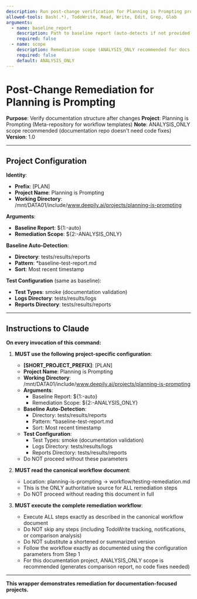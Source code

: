 ```yaml
---
description: Run post-change verification for Planning is Prompting project
allowed-tools: Bash(.*), TodoWrite, Read, Write, Edit, Grep, Glob
arguments:
  - name: baseline_report
    description: Path to baseline report (auto-detects if not provided)
    required: false
  - name: scope
    description: Remediation scope (ANALYSIS_ONLY recommended for docs repo)
    required: false
    default: ANALYSIS_ONLY
---
```


# Post-Change Remediation for Planning is Prompting

**Purpose**: Verify documentation structure after changes
**Project**: Planning is Prompting (Meta-repository for workflow templates)
**Note**: ANALYSIS_ONLY scope recommended (documentation repo doesn't need code fixes)
**Version**: 1.0

---

## Project Configuration

**Identity**:
- **Prefix**: [PLAN]
- **Project Name**: Planning is Prompting
- **Working Directory**: /mnt/DATA01/include/www.deepily.ai/projects/planning-is-prompting

**Arguments**:
- **Baseline Report**: ${1:-auto}
- **Remediation Scope**: ${2:-ANALYSIS_ONLY}

**Baseline Auto-Detection**:
- **Directory**: tests/results/reports
- **Pattern**: *baseline-test-report.md
- **Sort**: Most recent timestamp

**Test Configuration** (same as baseline):
- **Test Types**: smoke (documentation validation)
- **Logs Directory**: tests/results/logs
- **Reports Directory**: tests/results/reports

---

## Instructions to Claude

**On every invocation of this command:**

1. **MUST use the following project-specific configuration**:
   - **[SHORT_PROJECT_PREFIX]**: [PLAN]
   - **Project Name**: Planning is Prompting
   - **Working Directory**: /mnt/DATA01/include/www.deepily.ai/projects/planning-is-prompting
   - **Arguments**:
     - Baseline Report: ${1:-auto}
     - Remediation Scope: ${2:-ANALYSIS_ONLY}
   - **Baseline Auto-Detection**:
     - Directory: tests/results/reports
     - Pattern: *baseline-test-report.md
     - Sort: Most recent timestamp
   - **Test Configuration**:
     - Test Types: smoke (documentation validation)
     - Logs Directory: tests/results/logs
     - Reports Directory: tests/results/reports
   - Do NOT proceed without these parameters

2. **MUST read the canonical workflow document**:
   - Location: planning-is-prompting → workflow/testing-remediation.md
   - This is the ONLY authoritative source for ALL remediation steps
   - Do NOT proceed without reading this document in full

3. **MUST execute the complete remediation workflow**:
   - Execute ALL steps exactly as described in the canonical workflow document
   - Do NOT skip any steps (including TodoWrite tracking, notifications, or comparison analysis)
   - Do NOT substitute a shortened or summarized version
   - Follow the workflow exactly as documented using the configuration parameters from Step 1
   - For this documentation project, ANALYSIS_ONLY scope is recommended (generates comparison report, no code fixes needed)

---

**This wrapper demonstrates remediation for documentation-focused projects.**
